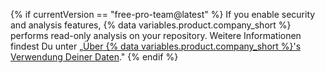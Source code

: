 {% if currentVersion == "free-pro-team@latest" %}
If you enable security and analysis features, {% data variables.product.company_short %} performs read-only analysis on your repository. Weitere Informationen findest Du unter „[Über {% data variables.product.company_short %}'s Verwendung Deiner Daten](/github/understanding-how-github-uses-and-protects-your-data/about-githubs-use-of-your-data)."
{% endif %}